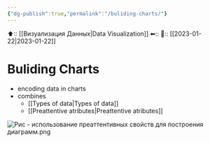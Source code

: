 ```yaml
---
{"dg-publish":true,"permalink":"/buliding-charts/"}
---
```



⬆:: [[Визуализация Данных\|Data Visualization]]
⬅::
📅:: [[2023-01-22\|2023-01-22]]

# Buliding Charts

 - encoding data in charts
 - combines
	 - [[Types of data\|Types of data]]
	 - [[Preattentive atributes\|Preattentive atributes]]

![Рис - использование преаттентивных свойств для построения диаграмм.png](/img/user/%D0%A0%D0%B8%D1%81%20-%20%D0%B8%D1%81%D0%BF%D0%BE%D0%BB%D1%8C%D0%B7%D0%BE%D0%B2%D0%B0%D0%BD%D0%B8%D0%B5%20%D0%BF%D1%80%D0%B5%D0%B0%D1%82%D1%82%D0%B5%D0%BD%D1%82%D0%B8%D0%B2%D0%BD%D1%8B%D1%85%20%D1%81%D0%B2%D0%BE%D0%B9%D1%81%D1%82%D0%B2%20%D0%B4%D0%BB%D1%8F%20%D0%BF%D0%BE%D1%81%D1%82%D1%80%D0%BE%D0%B5%D0%BD%D0%B8%D1%8F%20%D0%B4%D0%B8%D0%B0%D0%B3%D1%80%D0%B0%D0%BC%D0%BC.png)